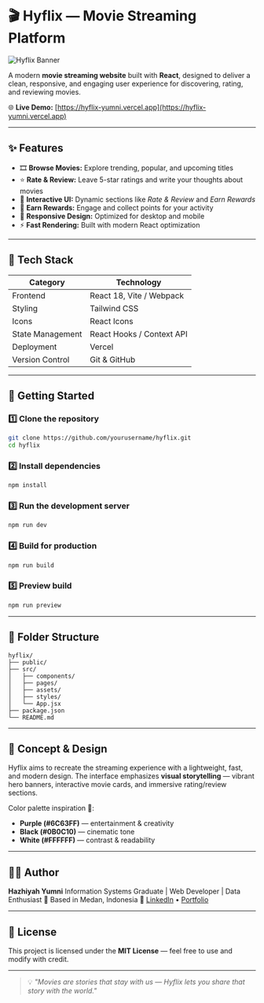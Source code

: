 # 🎬 Hyflix — Movie Streaming Platform

![Hyflix Banner](https://hyflix-yumni.vercel.app/banner.png)

A modern **movie streaming website** built with **React**, designed to deliver a clean, responsive, and engaging user experience for discovering, rating, and reviewing movies.  

🌐 **Live Demo:** [https://hyflix-yumni.vercel.app](https://hyflix-yumni.vercel.app)

---

## ✨ Features

- 🎞️ **Browse Movies:** Explore trending, popular, and upcoming titles  
- ⭐ **Rate & Review:** Leave 5-star ratings and write your thoughts about movies  
- 💬 **Interactive UI:** Dynamic sections like *Rate & Review* and *Earn Rewards*  
- 🎁 **Earn Rewards:** Engage and collect points for your activity  
- 📱 **Responsive Design:** Optimized for desktop and mobile  
- ⚡ **Fast Rendering:** Built with modern React optimization  

---

## 🧩 Tech Stack

| Category | Technology |
|-----------|-------------|
| Frontend | React 18, Vite / Webpack |
| Styling | Tailwind CSS |
| Icons | React Icons |
| State Management | React Hooks / Context API |
| Deployment | Vercel |
| Version Control | Git & GitHub |

---

## 🚀 Getting Started

### 1️⃣ Clone the repository
```bash
git clone https://github.com/yourusername/hyflix.git
cd hyflix
````

### 2️⃣ Install dependencies

```bash
npm install
```

### 3️⃣ Run the development server

```bash
npm run dev
```

### 4️⃣ Build for production

```bash
npm run build
```

### 5️⃣ Preview build

```bash
npm run preview
```

---

## 📁 Folder Structure

```
hyflix/
├── public/
├── src/
│   ├── components/
│   ├── pages/
│   ├── assets/
│   ├── styles/
│   └── App.jsx
├── package.json
└── README.md
```

---

## 🧠 Concept & Design

Hyflix aims to recreate the streaming experience with a lightweight, fast, and modern design.
The interface emphasizes **visual storytelling** — vibrant hero banners, interactive movie cards, and immersive rating/review sections.

Color palette inspiration 🎨:

* **Purple (#6C63FF)** — entertainment & creativity
* **Black (#0B0C10)** — cinematic tone
* **White (#FFFFFF)** — contrast & readability

---

## 👩‍💻 Author

**Hazhiyah Yumni**
Information Systems Graduate | Web Developer | Data Enthusiast
📍 Based in Medan, Indonesia
🔗 [LinkedIn](https://www.linkedin.com/in/hazhiyah) • [Portfolio](https://hyflix-yumni.vercel.app)

---

## 📜 License

This project is licensed under the **MIT License** — feel free to use and modify with credit.

---

> 💡 *"Movies are stories that stay with us — Hyflix lets you share that story with the world."*

```
